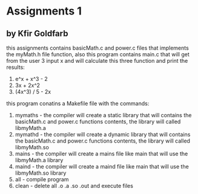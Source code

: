# Assignments 1
## by Kfir Goldfarb

this assignments contains basicMath.c and power.c files that implements the myMath.h file function,
also this program contains main.c that will get from the user 3 input x and will calculate this three function and print the results:
1. e^x + x^3 - 2
2. 3x + 2x^2
3. (4x^3) / 5 - 2x

this program conatins a Makefile file with the commands:
1. mymaths - the compiler will create a static library that will contains the basicMath.c and power.c functions contents, the library will called libmyMath.a
2. mymathd - the compiler will create a dynamic library that will contains the basicMath.c and power.c functions contents, the library will called libmyMath.so
3. mains - the compiler will create a mains file like main that will use the libmyMath.a library
4. maind - the compiler will create a maind file like main that will use the libmyMath.so library
5. all - compile program
6. clean - delete all .o .a .so .out and execute files